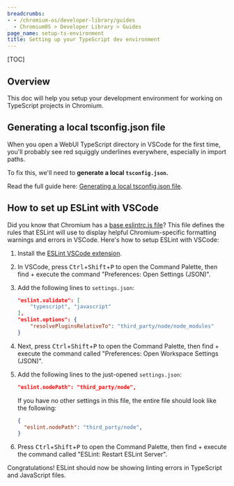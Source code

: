 ```yaml
---
breadcrumbs:
- - /chromium-os/developer-library/guides
  - ChromiumOS > Developer Library > Guides
page_name: setup-ts-environment
title: Setting up your TypeScript dev environment
---
```


[TOC]

## Overview

This doc will help you setup your development environment for working on
TypeScript projects in Chromium.

## Generating a local tsconfig.json file

When you open a WebUI TypeScript directory in VSCode for the first time, you'll
probably see red squiggly underlines everywhere, especially in import
paths.

To fix this, we'll need to **generate a local `tsconfig.json`.**

Read the full guide here: [Generating a local tsconfig.json file](/chromium-os/developer-library/guides/typescript/generating-local-tsconfig).

## How to set up ESLint with VSCode

Did you know that Chromium has a [base eslintrc.js file](https://source.chromium.org/chromium/chromium/src/+/main:.eslintrc.js)? This file defines the rules that ESLint will use to display helpful Chromium-specific formatting warnings and errors in VSCode. Here's how to setup ESLint with VSCode:

1.  Install the
    [ESLint VSCode extension](https://github.com/Microsoft/vscode-eslint).
2.  In VSCode, press <kbd>Ctrl</kbd>+<kbd>Shift</kbd>+<kbd>P</kbd> to open the
    Command Palette, then find + execute the command "Preferences: Open Settings
    (JSON)".
3.  Add the following lines to `settings.json`:

    ```json
    "eslint.validate": [
        "typescript", "javascript"
    ],
    "eslint.options": {
        "resolvePluginsRelativeTo": "third_party/node/node_modules"
    }
    ```

4.  Next, press <kbd>Ctrl</kbd>+<kbd>Shift</kbd>+<kbd>P</kbd> to open the
    Command Palette, then find + execute the command called "Preferences: Open
    Workspace Settings (JSON)".

5.  Add the following lines to the just-opened `settings.json`:

    ```json
    "eslint.nodePath": "third_party/node",
    ```

    If you have no other settings in this file, the entire file should look like
    the following:

    ```json
    {
      "eslint.nodePath": "third_party/node",
    }
    ```

6.  Press <kbd>Ctrl</kbd>+<kbd>Shift</kbd>+<kbd>P</kbd> to open the Command
    Palette, then find + execute the command called "ESLint: Restart ESLint
    Server".

Congratulations! ESLint should now be showing linting errors in TypeScript and
JavaScript files.